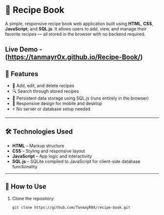 # 📖 Recipe Book

A simple, responsive recipe book web application built using **HTML**, **CSS**, **JavaScript**, and **SQL.js**. It allows users to add, view, and manage their favorite recipes — all stored in the browser with no backend required.


Live Demo - (https://tanmayr0x.github.io/Recipe-Book/)
---

## 🚀 Features

- 🍲 Add, edit, and delete recipes
- 🔍 Search through stored recipes
- 💾 Persistent data storage using SQL.js (runs entirely in the browser)
- 📱 Responsive design for mobile and desktop
- ⚡ No server or database setup needed

---

## 🛠️ Technologies Used

- **HTML** – Markup structure
- **CSS** – Styling and responsive layout
- **JavaScript** – App logic and interactivity
- **SQL.js** – SQLite compiled to JavaScript for client-side database functionality

---

## 📂 How to Use

1. Clone the repository:
   ```bash
   git clone https://github.com/TanmayR0X/recipe-book.git
